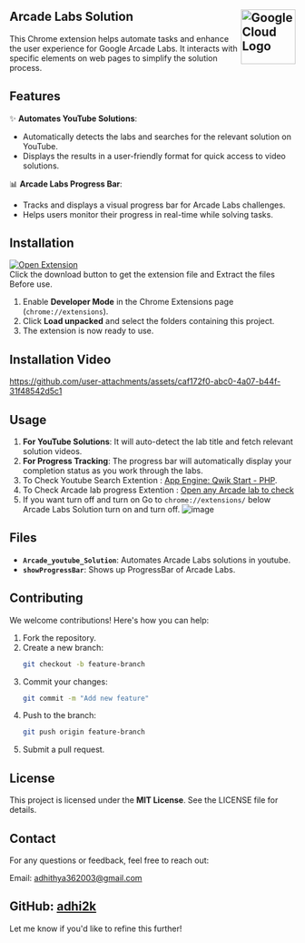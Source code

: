 ## Arcade Labs Solution  [<img alt="Google Cloud Logo" src="/Image/favicon.png" height="96" align="right"/>](https://cloud.google.com/icons)

This Chrome extension helps automate tasks and enhance the user experience for Google Arcade Labs. It interacts with specific elements on web pages to simplify the solution process.

## Features
✨ **Automates YouTube Solutions**:  
- Automatically detects the labs and searches for the relevant solution on YouTube.  
- Displays the results in a user-friendly format for quick access to video solutions.

📊 **Arcade Labs Progress Bar**:  
- Tracks and displays a visual progress bar for Arcade Labs challenges.  
- Helps users monitor their progress in real-time while solving tasks.

## Installation
[![Open Extension](https://img.shields.io/badge/Download-Extension-orange?style=for-the-badge)](https://github.com/adhi2k/Arcade-Labs-Solution/raw/refs/heads/main/Arcade_Extention.zip)  
Click the download button to get the extension file and Extract the files Before use.

1. Enable **Developer Mode** in the Chrome Extensions page (`chrome://extensions`).
2. Click **Load unpacked** and select the folders containing this project.
3. The extension is now ready to use.

## Installation Video

https://github.com/user-attachments/assets/caf172f0-abc0-4a07-b44f-31f48542d5c1




## Usage
1. **For YouTube Solutions**: It will auto-detect the lab title and fetch relevant solution videos.
2. **For Progress Tracking**: The progress bar will automatically display your completion status as you work through the labs.
3. To Check Youtube Search Extention : [App Engine: Qwik Start - PHP](https://www.cloudskillsboost.google/course_templates/671/labs/461534).
4. To Check Arcade lab progress Extention : [Open any Arcade lab to check](https://go.cloudskillsboost.google/arcade?utm_source=qwiklabs&utm_medium=lp&utm_campaign=old-site)
5. If you want turn off and turn on Go to `chrome://extensions/` below Arcade Labs Solution turn on and turn off.
![image](https://github.com/user-attachments/assets/18458433-18ff-4f8e-a68f-6b2b9c128640)

## Files
- **`Arcade_youtube_Solution`**: Automates Arcade Labs solutions in youtube.
- **`showProgressBar`**: Shows up ProgressBar of Arcade Labs.

## Contributing
We welcome contributions! Here's how you can help:
1. Fork the repository.
2. Create a new branch:  
   ```bash
   git checkout -b feature-branch
   ```
3. Commit your changes:  
   ```bash
   git commit -m "Add new feature"
   ```
4. Push to the branch:  
   ```bash
   git push origin feature-branch
   ```
5. Submit a pull request.

## License
This project is licensed under the **MIT License**. See the LICENSE file for details.

## Contact
For any questions or feedback, feel free to reach out:  


Email: [adhithya362003@gmail.com](mailto:adhithya362003@gmail.com)

GitHub: [adhi2k](https://github.com/adhi2k)
---

Let me know if you'd like to refine this further!
